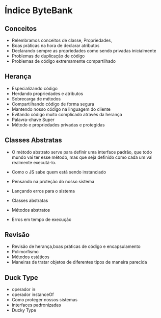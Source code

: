 # Índice ByteBank

## Conceitos

- Relembramos conceitos de classe, Propriedades,
- Boas práticas na hora de declarar atributos
- Declarando sempre as propriedades como sendo privadas inicialmente
- Problemas de duplicação de código
- Problemas de código extremamente compartilhado

## Herança

- Especializando código
- Herdando propriedades e atributos
- Sobrecarga de métodos
- Compartilhando código de forma segura
- Mantendo nosso código na linguagem do cliente
- Evitando código muito complicado através da herança
- Palavra-chave Super
- Método e propriedades privadas e protegidas

## Classes Abstratas

- O método abstrato serve para definir uma interface padrão, que todo mundo vai ter esse método, mas que seja definido como cada um vai realmente executá-lo.

- Como o JS sabe quem está sendo instanciado
- Pensando na proteção do nosso sistema
- Lançando erros para o sistema
- Classes abstratas
- Métodos abstratos
- Erros em tempo de execução

## Revisão

- Revisão de herança,boas práticas de código e encapsulamento
- Polimorfismo
- Métodos estáticos
- Maneiras de tratar objetos de diferentes tipos de maneira parecida

## Duck Type

- operador in
- operador instanceOf
- Como proteger nossos sistemas
- interfaces padronizadas
- Ducky Type